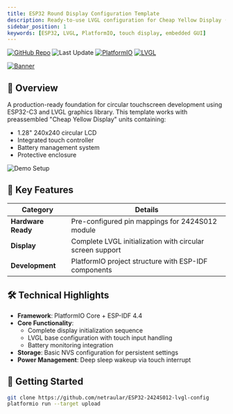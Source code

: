```yaml
---
title: ESP32 Round Display Configuration Template
description: Ready-to-use LVGL configuration for Cheap Yellow Display (2424S012) with ESP32-C3
sidebar_position: 1
keywords: [ESP32, LVGL, PlatformIO, touch display, embedded GUI]
---
```

[![GitHub Repo](https://img.shields.io/badge/GitHub-Repo-blue?logo=github)](https://github.com/netraular/ESP32-2424S012-lvgl-config) ![Last Update](https://img.shields.io/github/last-commit/netraular/ESP32-2424S012-lvgl-config) [![PlatformIO](https://img.shields.io/badge/PlatformIO-Build%20System-orange)](https://platformio.org/) [![LVGL](https://img.shields.io/badge/LVGL-8.3.8-pink?logo=lvgl)](https://lvgl.io)

[![Banner](https://placehold.co/600x200/2a2d32/FFF?text=Round+Display+Demo)](https://github.com/netraular/ESP32-2424S012-lvgl-config)

## 📌 Overview
A production-ready foundation for circular touchscreen development using ESP32-C3 and LVGL graphics library. This template works with preassembled "Cheap Yellow Display" units containing:
- 1.28" 240x240 circular LCD
- Integrated touch controller
- Battery management system
- Protective enclosure

![Demo Setup](https://placehold.co/400x250/2a2d32/FFF?text=Hardware+Setup)

## 🌟 Key Features

| **Category**       | **Details**                          |
|--------------------|--------------------------------------|
| **Hardware Ready** | Pre-configured pin mappings for 2424S012 module |
| **Display**        | Complete LVGL initialization with circular screen support |
| **Development**    | PlatformIO project structure with ESP-IDF components |

## 🛠 Technical Highlights

- **Framework**: PlatformIO Core + ESP-IDF 4.4
- **Core Functionality**:
  - Complete display initialization sequence
  - LVGL base configuration with touch input handling
  - Battery monitoring integration
- **Storage**: Basic NVS configuration for persistent settings
- **Power Management**: Deep sleep wakeup via touch interrupt

## 🚀 Getting Started

```bash
git clone https://github.com/netraular/ESP32-2424S012-lvgl-config
platformio run --target upload